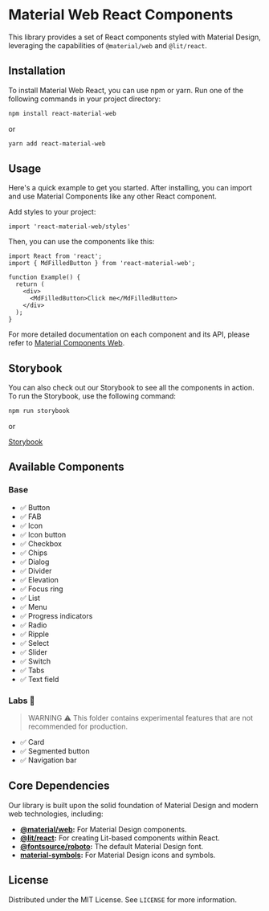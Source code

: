 # Material Web React Components

This library provides a set of React components styled with Material Design, leveraging the capabilities of `@material/web` and `@lit/react`.

## Installation

To install Material Web React, you can use npm or yarn. Run one of the following commands in your project directory:

```bash
npm install react-material-web
```

or

```bash
yarn add react-material-web
```

## Usage

Here's a quick example to get you started. After installing, you can import and use Material Components like any other React component.

Add styles to your project:
```tsx
import 'react-material-web/styles'
```

Then, you can use the components like this:

```tsx
import React from 'react';
import { MdFilledButton } from 'react-material-web';

function Example() {
  return (
    <div>
      <MdFilledButton>Click me</MdFilledButton>
    </div>
  );
}
```

For more detailed documentation on each component and its API, please refer to [Material Components Web](https://github.com/material-components/material-web).

## Storybook

You can also check out our Storybook to see all the components in action. To run the Storybook, use the following command:

```bash
npm run storybook
```

or

[Storybook](https://react-material-web.netlify.app)

## Available Components

### Base
- ✅ Button
- ✅ FAB
- ✅ Icon
- ✅ Icon button
- ✅ Checkbox
- ✅ Chips
- ✅ Dialog
- ✅ Divider
- ✅ Elevation
- ✅ Focus ring
- ✅ List
- ✅ Menu
- ✅ Progress indicators
- ✅ Radio
- ✅ Ripple
- ✅ Select
- ✅ Slider
- ✅ Switch
- ✅ Tabs
- ✅ Text field

### Labs 🚧
> WARNING ⚠️ This folder contains experimental features that are not recommended for production.
- ✅ Card
- ✅ Segmented button
- ✅ Navigation bar

## Core Dependencies

Our library is built upon the solid foundation of Material Design and modern web technologies, including:

- **[@material/web](https://github.com/material-components/material-web):** For Material Design components.
- **[@lit/react](https://github.com/lit/lit):** For creating Lit-based components within React.
- **[@fontsource/roboto](https://github.com/fontsource/font-files/tree/main/fonts/google/roboto):** The default Material Design font.
- **[material-symbols](https://github.com/marella/material-symbols):** For Material Design icons and symbols.


## License

Distributed under the MIT License. See `LICENSE` for more information.
